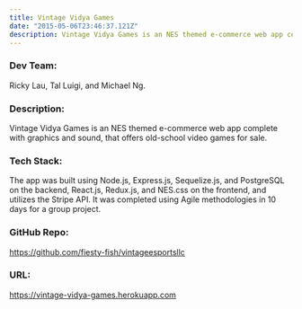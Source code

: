 ```yaml
---
title: Vintage Vidya Games
date: "2015-05-06T23:46:37.121Z"
description: Vintage Vidya Games is an NES themed e-commerce web app complete with graphics and sound, that offers old-school video games for sale.
---
```


### Dev Team:

Ricky Lau, Tal Luigi, and Michael Ng.

### Description:

Vintage Vidya Games is an NES themed e-commerce web app complete with graphics and sound, that offers old-school video games for sale.

### Tech Stack:

The app was built using Node.js, Express.js, Sequelize.js, and PostgreSQL on the backend, React.js, Redux.js, and NES.css on the frontend, and utilizes the Stripe API. It was completed using Agile methodologies in 10 days for a group project.

### GitHub Repo:

https://github.com/fiesty-fish/vintageesportsllc

### URL:

https://vintage-vidya-games.herokuapp.com
